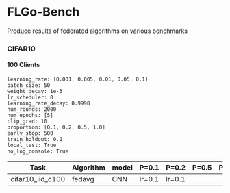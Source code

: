 # FLGo-Bench
Produce results of federated algorithms on various benchmarks

### CIFAR10
#### 100 Clients
```
learning_rate: [0.001, 0.005, 0.01, 0.05, 0.1]
batch_size: 50
weight_decay: 1e-3
lr_scheduler: 0
learning_rate_decay: 0.9998
num_rounds: 2000
num_epochs: [5]
clip_grad: 10
proportion: [0.1, 0.2, 0.5, 1.0]
early_stop: 500
train_holdout: 0.2
local_test: True
no_log_console: True
```

| **Task**           | **Algorithm** | **model** | **P=0.1** | **P=0.2** | **P=0.5** | **P=1.0** | 
|--------------------|---------------|-----------|-----------|-----------|-----------|-----------|
| cifar10_iid_c100   | fedavg        | CNN       | lr=0.1    | lr=0.1    |           |           |
